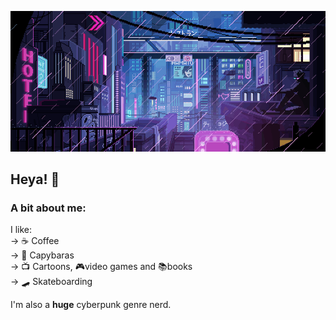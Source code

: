 ![cyberpunk bg](./cyberpunk-bg.gif)

## Heya! 👋

### A bit about me:

I like:\
→ ☕ Coffee \
→ 🥥 Capybaras \
→ 📺 Cartoons, 🎮video games and 📚books \
→ 🛹 Skateboarding

I'm also a **huge** cyberpunk genre nerd.
